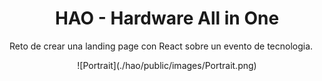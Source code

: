 <h1 align="center">HAO - Hardware All in One</h1>

Reto de crear una landing page con React sobre un evento de tecnologia.

<center>
![Portrait](./hao/public/images/Portrait.png)
</center>